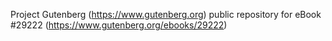 Project Gutenberg (https://www.gutenberg.org) public repository for eBook #29222 (https://www.gutenberg.org/ebooks/29222)
